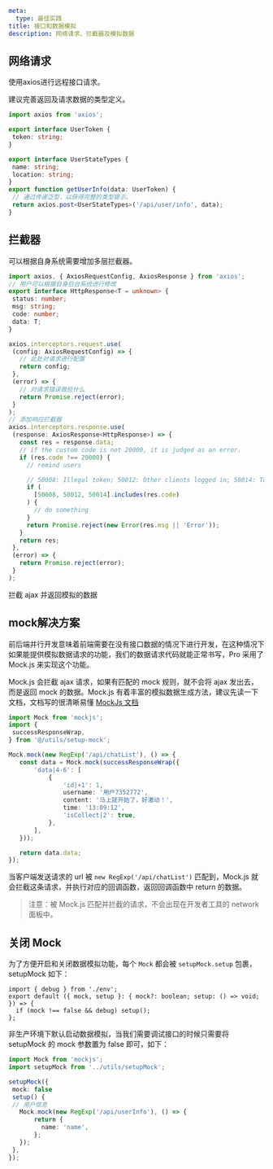 ```yaml
meta:
  type: 最佳实践
title: 接口和数据模拟
description: 网络请求、拦截器及模拟数据
```

## 网络请求

使用axios进行远程接口请求。

建议完善返回及请求数据的类型定义。

 ```ts
import axios from 'axios';

export interface UserToken {
  token: string;
}

export interface UserStateTypes {
  name: string;
  location: string;
}
export function getUserInfo(data: UserToken) {
  // 通过传递泛型，以获得完整的类型提示。
  return axios.post<UserStateTypes>('/api/user/info', data);
}
```

## 拦截器

可以根据自身系统需要增加多层拦截器。

 ```ts
import axios, { AxiosRequestConfig, AxiosResponse } from 'axios';
// 用户可以根据自身后台系统进行修改
export interface HttpResponse<T = unknown> {
  status: number;
  msg: string;
  code: number;
  data: T;
}

axios.interceptors.request.use(
  (config: AxiosRequestConfig) => {
    // 此处对请求进行配置
    return config;
  },
  (error) => {
    // 对请求错误做些什么
    return Promise.reject(error);
  }
);
// 添加响应拦截器
axios.interceptors.response.use(
  (response: AxiosResponse<HttpResponse>) => {
    const res = response.data;
    // if the custom code is not 20000, it is judged as an error.
    if (res.code !== 20000) {
      // remind users

      // 50008: Illegal token; 50012: Other clients logged in; 50014: Token expired;
      if (
        [50008, 50012, 50014].includes(res.code)
      ) {
        // do something
      }
      return Promise.reject(new Error(res.msg || 'Error'));
    }
    return res;
  },
  (error) => {
    return Promise.reject(error);
  }
);
```

拦截 ajax 并返回模拟的数据

## mock解决方案

前后端并行开发意味着前端需要在没有接口数据的情况下进行开发，在这种情况下如果能提供模拟数据请求的功能，我们的数据请求代码就能正常书写，Pro 采用了 Mock.js 来实现这个功能。

Mock.js 会拦截 ajax 请求，如果有匹配的 mock 规则，就不会将 ajax 发出去，而是返回 mock 的数据。Mock.js 有着丰富的模拟数据生成方法，建议先读一下文档，文档写的很清晰易懂 [MockJs 文档](http://mockjs.com/)

 ```ts
import Mock from 'mockjs';
import {
  successResponseWrap,
} from '@/utils/setup-mock';

Mock.mock(new RegExp('/api/chatList'), () => {
    const data = Mock.mock(successResponseWrap({
        'data|4-6': [
            {
                'id|+1': 1,
                username: '用户7352772',
                content: '马上就开始了，好激动！',
                time: '13:09:12',
                'isCollect|2': true,
            },
        ],
    }));

    return data.data;
});
```

当客户端发送请求的 url 被 `new RegExp('/api/chatList')` 匹配到，Mock.js 就会拦截这条请求，并执行对应的回调函数，返回回调函数中 return 的数据。

> 注意：被 Mock.js 匹配并拦截的请求，不会出现在开发者工具的 network 面板中。

## 关闭 Mock

为了方便开启和关闭数据模拟功能，每个 `Mock` 都会被 `setupMock.setup` 包裹，setupMock 如下：

```
import { debug } from './env';
export default ({ mock, setup }: { mock?: boolean; setup: () => void; }) => {
  if (mock !== false && debug) setup();
};
```

非生产环境下默认启动数据模拟，当我们需要调试接口的时候只需要将 setupMock 的 mock 参数置为 false 即可，如下：

 ```ts
import Mock from 'mockjs';
import setupMock from '../utils/setupMock';

setupMock({
  mock: false
  setup() {
  // 用户信息
    Mock.mock(new RegExp('/api/userInfo'), () => {
        return {
          name: 'name',
        };
    });
  },
});
```
